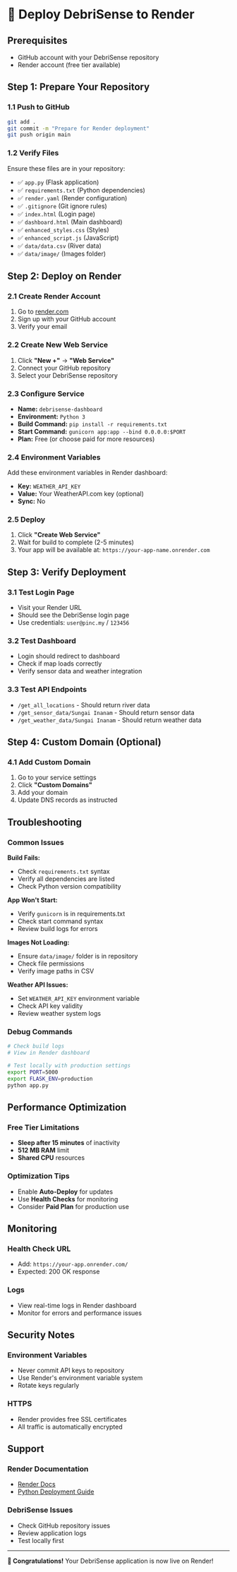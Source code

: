 # 🚀 Deploy DebriSense to Render

## Prerequisites
- GitHub account with your DebriSense repository
- Render account (free tier available)

## Step 1: Prepare Your Repository

### 1.1 Push to GitHub
```bash
git add .
git commit -m "Prepare for Render deployment"
git push origin main
```

### 1.2 Verify Files
Ensure these files are in your repository:
- ✅ `app.py` (Flask application)
- ✅ `requirements.txt` (Python dependencies)
- ✅ `render.yaml` (Render configuration)
- ✅ `.gitignore` (Git ignore rules)
- ✅ `index.html` (Login page)
- ✅ `dashboard.html` (Main dashboard)
- ✅ `enhanced_styles.css` (Styles)
- ✅ `enhanced_script.js` (JavaScript)
- ✅ `data/data.csv` (River data)
- ✅ `data/image/` (Images folder)

## Step 2: Deploy on Render

### 2.1 Create Render Account
1. Go to [render.com](https://render.com)
2. Sign up with your GitHub account
3. Verify your email

### 2.2 Create New Web Service
1. Click **"New +"** → **"Web Service"**
2. Connect your GitHub repository
3. Select your DebriSense repository

### 2.3 Configure Service
- **Name:** `debrisense-dashboard`
- **Environment:** `Python 3`
- **Build Command:** `pip install -r requirements.txt`
- **Start Command:** `gunicorn app:app --bind 0.0.0.0:$PORT`
- **Plan:** Free (or choose paid for more resources)

### 2.4 Environment Variables
Add these environment variables in Render dashboard:
- **Key:** `WEATHER_API_KEY`
- **Value:** Your WeatherAPI.com key (optional)
- **Sync:** No

### 2.5 Deploy
1. Click **"Create Web Service"**
2. Wait for build to complete (2-5 minutes)
3. Your app will be available at: `https://your-app-name.onrender.com`

## Step 3: Verify Deployment

### 3.1 Test Login Page
- Visit your Render URL
- Should see the DebriSense login page
- Use credentials: `user@pinc.my` / `123456`

### 3.2 Test Dashboard
- Login should redirect to dashboard
- Check if map loads correctly
- Verify sensor data and weather integration

### 3.3 Test API Endpoints
- `/get_all_locations` - Should return river data
- `/get_sensor_data/Sungai Inanam` - Should return sensor data
- `/get_weather_data/Sungai Inanam` - Should return weather data

## Step 4: Custom Domain (Optional)

### 4.1 Add Custom Domain
1. Go to your service settings
2. Click **"Custom Domains"**
3. Add your domain
4. Update DNS records as instructed

## Troubleshooting

### Common Issues

**Build Fails:**
- Check `requirements.txt` syntax
- Verify all dependencies are listed
- Check Python version compatibility

**App Won't Start:**
- Verify `gunicorn` is in requirements.txt
- Check start command syntax
- Review build logs for errors

**Images Not Loading:**
- Ensure `data/image/` folder is in repository
- Check file permissions
- Verify image paths in CSV

**Weather API Issues:**
- Set `WEATHER_API_KEY` environment variable
- Check API key validity
- Review weather system logs

### Debug Commands
```bash
# Check build logs
# View in Render dashboard

# Test locally with production settings
export PORT=5000
export FLASK_ENV=production
python app.py
```

## Performance Optimization

### Free Tier Limitations
- **Sleep after 15 minutes** of inactivity
- **512 MB RAM** limit
- **Shared CPU** resources

### Optimization Tips
- Enable **Auto-Deploy** for updates
- Use **Health Checks** for monitoring
- Consider **Paid Plan** for production use

## Monitoring

### Health Check URL
- Add: `https://your-app.onrender.com/`
- Expected: 200 OK response

### Logs
- View real-time logs in Render dashboard
- Monitor for errors and performance issues

## Security Notes

### Environment Variables
- Never commit API keys to repository
- Use Render's environment variable system
- Rotate keys regularly

### HTTPS
- Render provides free SSL certificates
- All traffic is automatically encrypted

## Support

### Render Documentation
- [Render Docs](https://render.com/docs)
- [Python Deployment Guide](https://render.com/docs/deploy-python-app)

### DebriSense Issues
- Check GitHub repository issues
- Review application logs
- Test locally first

---

**🎉 Congratulations!** Your DebriSense application is now live on Render!
